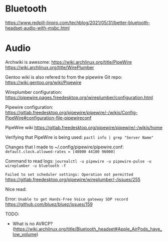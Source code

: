# Bluetooth

https://www.redpill-linpro.com/techblog/2021/05/31/better-bluetooth-headset-audio-with-msbc.html

# Audio

Archwiki is awesome:
https://wiki.archlinux.org/title/PipeWire
https://wiki.archlinux.org/title/WirePlumber

Gentoo wiki is also refered to from the pipewire Git repo:
https://wiki.gentoo.org/wiki/Pipewire

Wireplumber configuration: https://pipewire.pages.freedesktop.org/wireplumber/configuration.html

Pipewire configuration:
https://gitlab.freedesktop.org/pipewire/pipewire/-/wikis/Config-PipeWire#configuration-file-pipewireconf

PipeWire wiki
https://gitlab.freedesktop.org/pipewire/pipewire/-/wikis/home

Verifying that PipeWire is being used:
`pactl info | grep "Server Name"`

Changes that I made to ~/.config/pipewire/pipewire.conf:
`default.clock.allowed-rates = [48000 44100 96000]`

Command to read logs:
`journalctl -u pipewire -u pipewire-pulse -u wireplumber -u bluetooth -f`


`Failed to set scheduler settings: Operation not permitted`
https://gitlab.freedesktop.org/pipewire/wireplumber/-/issues/255


Nice read:
[](https://gjhenrique.com/pipewire/)

Error: `Unable to get Hands-Free Voice gateway SDP record`
https://github.com/bluez/bluez/issues/159

TODO:
- What is no AVRCP? (https://wiki.archlinux.org/title/Bluetooth_headset#Apple_AirPods_have_low_volume)